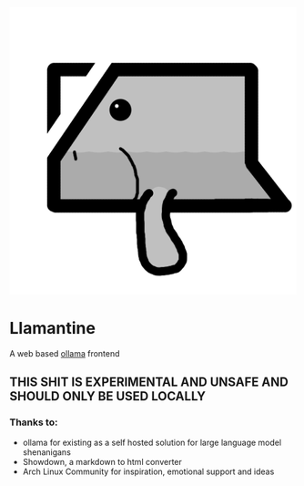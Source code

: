 ![Llamantine logo](src/favicon.png)

# Llamantine
A web based [ollama](https://github.com/ollama/ollama) frontend

## THIS SHIT IS EXPERIMENTAL AND UNSAFE AND SHOULD ONLY BE USED LOCALLY

### Thanks to:

- ollama for existing as a self hosted solution for large language model shenanigans
- Showdown, a markdown to html converter
- Arch Linux Community for inspiration, emotional support and ideas
